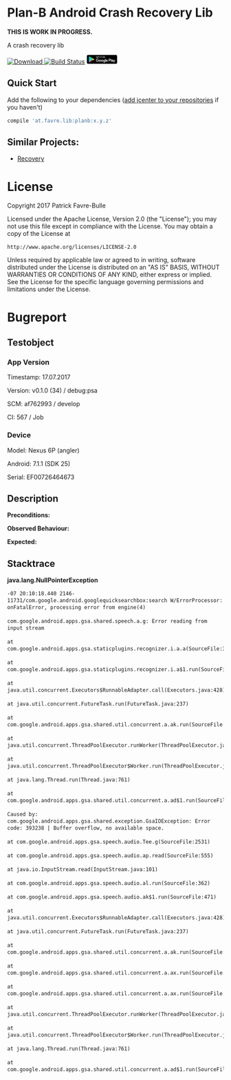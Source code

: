 # Plan-B Android Crash Recovery Lib


**THIS IS WORK IN PROGRESS.**


A crash recovery lib

[![Download](https://api.bintray.com/packages/patrickfav/maven/planb/images/download.svg) ](https://bintray.com/patrickfav/maven/planb/_latestVersion)
[![Build Status](https://travis-ci.org/patrickfav/planb-android.svg?branch=master)](https://travis-ci.org/patrickfav/planb-android)
[![play store banner](doc/playstore_badge_new_sm.png)](https://play.google.com/store/apps/details?id=at.favre.app.planb.demo)

## Quick Start

Add the following to your dependencies ([add jcenter to your repositories](https://developer.android.com/studio/build/index.html#top-level) if you haven't)

```gradle
compile 'at.favre.lib:planb:x.y.z'
```

## Similar Projects:

* [Recovery](https://github.com/Sunzxyong/Recovery)

# License

Copyright 2017 Patrick Favre-Bulle

Licensed under the Apache License, Version 2.0 (the "License");
you may not use this file except in compliance with the License.
You may obtain a copy of the License at

    http://www.apache.org/licenses/LICENSE-2.0

Unless required by applicable law or agreed to in writing, software
distributed under the License is distributed on an "AS IS" BASIS,
WITHOUT WARRANTIES OR CONDITIONS OF ANY KIND, either express or implied.
See the License for the specific language governing permissions and
limitations under the License.



# Bugreport

## Testobject

### App Version

Timestamp: 17.07.2017

Version: v0.1.0 (34) / debug:psa

SCM: af762993 / develop

CI: 567 / Job

### Device

Model: Nexus 6P (angler)

Android: 7.1.1 (SDK 25)

Serial: EF00726464673

## Description

**Preconditions:**

**Observed Behaviour:**

**Expected:**

## Stacktrace

**java.lang.NullPointerException**

```
-07 20:10:18.440 2146-11731/com.google.android.googlequicksearchbox:search W/ErrorProcessor: onFatalError, processing error from engine(4)
                                                                                               com.google.android.apps.gsa.shared.speech.a.g: Error reading from input stream
                                                                                                   at com.google.android.apps.gsa.staticplugins.recognizer.i.a.a(SourceFile:342)
                                                                                                   at com.google.android.apps.gsa.staticplugins.recognizer.i.a$1.run(SourceFile:1367)
                                                                                                   at java.util.concurrent.Executors$RunnableAdapter.call(Executors.java:428)
                                                                                                   at java.util.concurrent.FutureTask.run(FutureTask.java:237)
                                                                                                   at com.google.android.apps.gsa.shared.util.concurrent.a.ak.run(SourceFile:66)
                                                                                                   at java.util.concurrent.ThreadPoolExecutor.runWorker(ThreadPoolExecutor.java:1133)
                                                                                                   at java.util.concurrent.ThreadPoolExecutor$Worker.run(ThreadPoolExecutor.java:607)
                                                                                                   at java.lang.Thread.run(Thread.java:761)
                                                                                                   at com.google.android.apps.gsa.shared.util.concurrent.a.ad$1.run(SourceFile:85)
                                                                                                Caused by: com.google.android.apps.gsa.shared.exception.GsaIOException: Error code: 393238 | Buffer overflow, no available space.
                                                                                                   at com.google.android.apps.gsa.speech.audio.Tee.g(SourceFile:2531)
                                                                                                   at com.google.android.apps.gsa.speech.audio.ap.read(SourceFile:555)
                                                                                                   at java.io.InputStream.read(InputStream.java:101)
                                                                                                   at com.google.android.apps.gsa.speech.audio.al.run(SourceFile:362)
                                                                                                   at com.google.android.apps.gsa.speech.audio.ak$1.run(SourceFile:471)
                                                                                                   at java.util.concurrent.Executors$RunnableAdapter.call(Executors.java:428)
                                                                                                   at java.util.concurrent.FutureTask.run(FutureTask.java:237)
                                                                                                   at com.google.android.apps.gsa.shared.util.concurrent.a.ak.run(SourceFile:66)
                                                                                                   at com.google.android.apps.gsa.shared.util.concurrent.a.ax.run(SourceFile:139)
                                                                                                   at com.google.android.apps.gsa.shared.util.concurrent.a.ax.run(SourceFile:139)
                                                                                                   at java.util.concurrent.ThreadPoolExecutor.runWorker(ThreadPoolExecutor.java:1133) 
                                                                                                   at java.util.concurrent.ThreadPoolExecutor$Worker.run(ThreadPoolExecutor.java:607) 
                                                                                                   at java.lang.Thread.run(Thread.java:761) 
                                                                                                   at com.google.android.apps.gsa.shared.util.concurrent.a.ad$1.run(SourceFile:85)
```